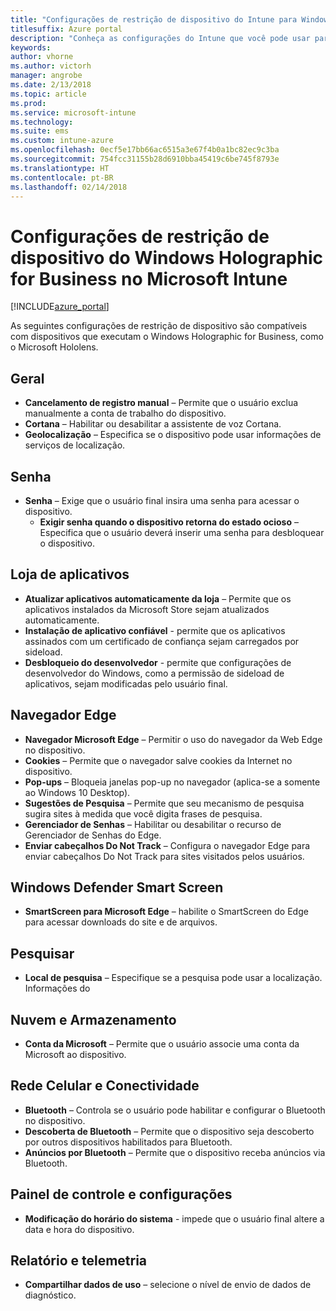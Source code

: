```yaml
---
title: "Configurações de restrição de dispositivo do Intune para Windows Holographic for Business"
titlesuffix: Azure portal
description: "Conheça as configurações do Intune que você pode usar para controlar as configurações e as funcionalidades do dispositivo em dispositivos Windows Holographic for Business."
keywords: 
author: vhorne
ms.author: victorh
manager: angrobe
ms.date: 2/13/2018
ms.topic: article
ms.prod: 
ms.service: microsoft-intune
ms.technology: 
ms.suite: ems
ms.custom: intune-azure
ms.openlocfilehash: 0ecf5e17bb66ac6515a3e67f4b0a1bc82ec9c3ba
ms.sourcegitcommit: 754fcc31155b28d6910bba45419c6be745f8793e
ms.translationtype: HT
ms.contentlocale: pt-BR
ms.lasthandoff: 02/14/2018
---
```

# <a name="windows-holographic-for-business-device-restriction-settings-in-microsoft-intune"></a>Configurações de restrição de dispositivo do Windows Holographic for Business no Microsoft Intune

[!INCLUDE[azure_portal](./includes/azure_portal.md)]

As seguintes configurações de restrição de dispositivo são compatíveis com dispositivos que executam o Windows Holographic for Business, como o Microsoft Hololens.

## <a name="general"></a>Geral

- **Cancelamento de registro manual** – Permite que o usuário exclua manualmente a conta de trabalho do dispositivo.
- **Cortana** – Habilitar ou desabilitar a assistente de voz Cortana.
- **Geolocalização** – Especifica se o dispositivo pode usar informações de serviços de localização.



## <a name="password"></a>Senha
-   **Senha** – Exige que o usuário final insira uma senha para acessar o dispositivo.
    -   **Exigir senha quando o dispositivo retorna do estado ocioso** – Especifica que o usuário deverá inserir uma senha para desbloquear o dispositivo.



## <a name="app-store"></a>Loja de aplicativos

-   **Atualizar aplicativos automaticamente da loja** – Permite que os aplicativos instalados da Microsoft Store sejam atualizados automaticamente.
-   **Instalação de aplicativo confiável** - permite que os aplicativos assinados com um certificado de confiança sejam carregados por sideload.
-   **Desbloqueio do desenvolvedor** - permite que configurações de desenvolvedor do Windows, como a permissão de sideload de aplicativos, sejam modificadas pelo usuário final.

## <a name="edge-browser"></a>Navegador Edge

-   **Navegador Microsoft Edge** – Permitir o uso do navegador da Web Edge no dispositivo.
-   **Cookies** – Permite que o navegador salve cookies da Internet no dispositivo.
-   **Pop-ups** – Bloqueia janelas pop-up no navegador (aplica-se a somente ao Windows 10 Desktop).
-   **Sugestões de Pesquisa** – Permite que seu mecanismo de pesquisa sugira sites à medida que você digita frases de pesquisa.
-   **Gerenciador de Senhas** – Habilitar ou desabilitar o recurso de Gerenciador de Senhas do Edge.
- **Enviar cabeçalhos Do Not Track** – Configura o navegador Edge para enviar cabeçalhos Do Not Track para sites visitados pelos usuários.

## <a name="windows-defender-smart-screen"></a>Windows Defender Smart Screen

- **SmartScreen para Microsoft Edge** – habilite o SmartScreen do Edge para acessar downloads do site e de arquivos.

## <a name="search"></a>Pesquisar
- **Local de pesquisa** – Especifique se a pesquisa pode usar a localização. Informações do


## <a name="cloud-and-storage"></a>Nuvem e Armazenamento
-   **Conta da Microsoft** – Permite que o usuário associe uma conta da Microsoft ao dispositivo.

## <a name="cellular-and-connectivity"></a>Rede Celular e Conectividade

-   **Bluetooth** – Controla se o usuário pode habilitar e configurar o Bluetooth no dispositivo.
-   **Descoberta de Bluetooth** – Permite que o dispositivo seja descoberto por outros dispositivos habilitados para Bluetooth.
-   **Anúncios por Bluetooth** – Permite que o dispositivo receba anúncios via Bluetooth.

## <a name="control-panel-and-settings"></a>Painel de controle e configurações

- **Modificação do horário do sistema** - impede que o usuário final altere a data e hora do dispositivo.

## <a name="reporting-and-telemetry"></a>Relatório e telemetria

- **Compartilhar dados de uso** – selecione o nível de envio de dados de diagnóstico.